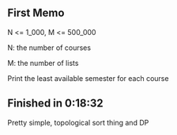 ## First Memo

N <= 1_000, M <= 500_000

N: the number of courses

M: the number of lists

Print the least available semester for each course

## Finished in 0:18:32

Pretty simple, topological sort thing and DP
